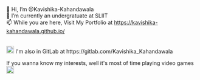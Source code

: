 👋 Hi, I’m @Kavishika-Kahandawala <br>
🌱 I’m currently an undergratuate at SLIIT <br>
📫 While you are here, Visit My Portfolio at https://kavishika-kahandawala.github.io/ <br>
<!--- - 💞️ I’m looking to collaborate on ...  --->

<br>
<a href="https://gitlab.com/Kavishika_Kahandawala"><img src="https://user-images.githubusercontent.com/25774028/209058357-6f5dc293-1fe7-4b46-ba7f-88ab519cf7bf.svg" width="20px"></a> I'm also in GitLab at https://gitlab.com/Kavishika_Kahandawala <br>

<!---
Kavishika-Kahandawala/Kavishika-Kahandawala is a ✨ special ✨ repository because its `README.md` (this file) appears on your GitHub profile.
You can click the Preview link to take a look at your changes.
--->
If you wanna know my interests, well it's most of time playing video games <img src="https://user-images.githubusercontent.com/25774028/209061186-5d7369e9-eefd-43fa-a735-e583a84d624d.png" width="20px">
<br>
